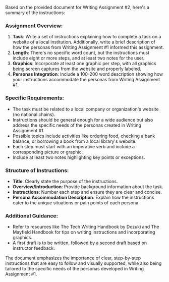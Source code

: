 Based on the provided document for Writing Assignment #2, here's a summary of the instructions:

### Assignment Overview:
1. **Task**: Write a set of instructions explaining how to complete a task on a website of a local institution. Additionally, write a brief description of how the personas from Writing Assignment #1 informed this assignment.
2. **Length**: There's no specific word count, but the instructions must include eight or more steps, and at least two notes for the user.
3. **Graphics**: Incorporate at least one graphic per step, with all graphics being screen captures from the website and properly labeled.
4. **Personas Integration**: Include a 100-200 word description showing how your instructions accommodate the personas from Writing Assignment #1.

### Specific Requirements:
- The task must be related to a local company or organization's website (no national chains).
- Instructions should be general enough for a wide audience but also address the specific needs of the personas created in Writing Assignment #1.
- Possible topics include activities like ordering food, checking a bank balance, or borrowing a book from a local library's website.
- Each step must start with an imperative verb and include a corresponding picture or graphic.
- Include at least two notes highlighting key points or exceptions.

### Structure of Instructions:
- **Title**: Clearly state the purpose of the instructions.
- **Overview/Introduction**: Provide background information about the task.
- **Instructions**: Number each step and ensure they are clear and concise.
- **Persona Accommodation Description**: Explain how the instructions cater to the unique situations or pain points of each persona.

### Additional Guidance:
- Refer to resources like The Tech Writing Handbook by Dozuki and The Mayfield Handbook for tips on writing instructions and incorporating graphics.
- A first draft is to be written, followed by a second draft based on instructor feedback.

The document emphasizes the importance of clear, step-by-step instructions that are easy to follow and visually supported, while also being tailored to the specific needs of the personas developed in Writing Assignment #1.